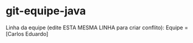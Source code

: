 # git-equipe-java
Linha da equipe (edite ESTA MESMA LINHA para criar conflito): Equipe = [Carlos Eduardo]